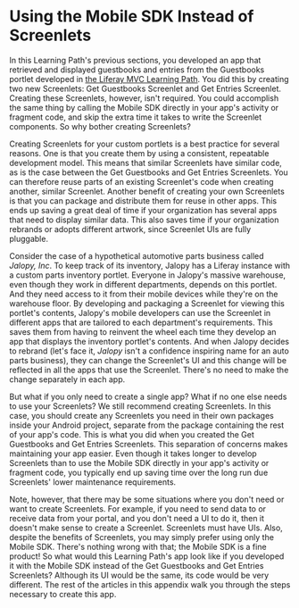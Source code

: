 # Using the Mobile SDK Instead of Screenlets [](id=using-the-mobile-sdk-instead-of-screenlets)

In this Learning Path's previous sections, you developed an app that retrieved 
and displayed guestbooks and entries from the Guestbooks portlet developed in 
[the Liferay MVC Learning Path](/develop/learning-paths/mvc). You did this by 
creating two new Screenlets: Get Guestbooks Screenlet and Get Entries Screenlet. 
Creating these Screenlets, however, isn't required. You could accomplish the 
same thing by calling the Mobile SDK directly in your app's activity or fragment 
code, and skip the extra time it takes to write the Screenlet components. So why 
bother creating Screenlets? 

Creating Screenlets for your custom portlets is a best practice for several 
reasons. One is that you create them by using a consistent, repeatable 
development model. This means that similar Screenlets have similar code, as is 
the case between the Get Guestbooks and Get Entries Screenlets. You can 
therefore reuse parts of an existing Screenlet's code when creating another, 
similar Screenlet. Another benefit of creating your own Screenlets is that you 
can package and distribute them for reuse in other apps. This ends up saving a 
great deal of time if your organization has several apps that need to display 
similar data. This also saves time if your organization rebrands or adopts 
different artwork, since Screenlet UIs are fully pluggable. 

Consider the case of a hypothetical automotive parts business called *Jalopy, 
Inc*. To keep track of its inventory, Jalopy has a Liferay instance with a 
custom parts inventory portlet. Everyone in Jalopy's massive warehouse, even 
though they work in different departments, depends on this portlet. And they 
need access to it from their mobile devices while they're on the warehouse 
floor. By developing and packaging a Screenlet for viewing this portlet's 
contents, Jalopy's mobile developers can use the Screenlet in different apps 
that are tailored to each department's requirements. This saves them from having 
to reinvent the wheel each time they develop an app that displays the inventory 
portlet's contents. And when Jalopy decides to rebrand (let's face it, *Jalopy* 
isn't a confidence inspiring name for an auto parts business), they can change 
the Screenlet's UI and this change will be reflected in all the apps that use 
the Screenlet. There's no need to make the change separately in each app. 

But what if you only need to create a single app? What if no one else needs to 
use your Screenlets? We still recommend creating Screenlets. In this case, you 
should create any Screenlets you need in their own packages inside your Android 
project, separate from the package containing the rest of your app's code. This 
is what you did when you created the Get Guestbooks and Get Entries Screenlets. 
This separation of concerns makes maintaining your app easier. Even though it 
takes longer to develop Screenlets than to use the Mobile SDK directly in your 
app's activity or fragment code, you typically end up saving time over the long 
run due Screenlets' lower maintenance requirements. 

Note, however, that there may be some situations where you don't need or want to 
create Screenlets. For example, if you need to send data to or receive data from 
your portal, and you don't need a UI to do it, then it doesn't make sense to 
create a Screenlet. Screenlets must have UIs. Also, despite the benefits of 
Screenlets, you may simply prefer using only the Mobile SDK. There's nothing 
wrong with that; the Mobile SDK is a fine product! So what would this Learning 
Path's app look like if you developed it with the Mobile SDK instead of the Get 
Guestbooks and Get Entries Screenlets? Although its UI would be the same, its 
code would be very different. The rest of the articles in this appendix walk you 
through the steps necessary to create this app. 
